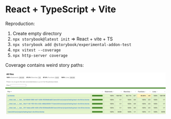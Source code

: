 # React + TypeScript + Vite

Reproduction:

1. Create empty directory
2. `npx storybook@latest init` => React + vite + TS
3. `npx storybook add @storybook/experimental-addon-test`
4. `npx vitest --coverage`
5. `npx http-server coverage`

Coverage contains weird story paths:

![Weird coverage](./weird-coverage.png)
